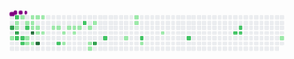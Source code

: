 <svg viewBox="-16 -32 880 192" width="880" height="192" xmlns="http://www.w3.org/2000/svg"><desc>Generated with https://github.com/Scrooley/snk</desc><style>@keyframes c0{84.26%{fill:var(--c3)}84.28%,to{fill:var(--ce)}}@keyframes c1{27.33%{fill:var(--c1)}27.35%,to{fill:var(--ce)}}@keyframes c2{83.14%{fill:var(--c2)}83.16%,to{fill:var(--ce)}}@keyframes c3{1.11%{fill:var(--c1)}1.13%,to{fill:var(--ce)}}@keyframes c4{1.49%{fill:var(--c1)}1.51%,to{fill:var(--ce)}}@keyframes c5{85.01%{fill:var(--c3)}85.03%,to{fill:var(--ce)}}@keyframes c6{79.39%{fill:var(--c2)}79.41%,to{fill:var(--ce)}}@keyframes c7{23.59%{fill:var(--c1)}23.61%,to{fill:var(--ce)}}@keyframes c8{79.02%{fill:var(--c2)}79.04%,to{fill:var(--ce)}}@keyframes c9{80.14%{fill:var(--c2)}80.16%,to{fill:var(--ce)}}@keyframes ca{2.61%{fill:var(--c1)}2.63%,to{fill:var(--ce)}}@keyframes cb{81.64%{fill:var(--c2)}81.66%,to{fill:var(--ce)}}@keyframes cc{21.71%{fill:var(--c1)}21.73%,to{fill:var(--ce)}}@keyframes cd{21.34%{fill:var(--c1)}21.36%,to{fill:var(--ce)}}@keyframes ce{3.36%{fill:var(--c1)}3.38%,to{fill:var(--ce)}}@keyframes cf{2.99%{fill:var(--c1)}3.01%,to{fill:var(--ce)}}@keyframes cg{5.61%{fill:var(--c1)}5.63%,to{fill:var(--ce)}}@keyframes ch{96.62%{fill:var(--c4)}96.64%,to{fill:var(--ce)}}@keyframes ci{20.96%{fill:var(--c1)}20.98%,to{fill:var(--ce)}}@keyframes cj{3.74%{fill:var(--c1)}3.76%,to{fill:var(--ce)}}@keyframes ck{5.23%{fill:var(--c1)}5.25%,to{fill:var(--ce)}}@keyframes cl{7.11%{fill:var(--c1)}7.13%,to{fill:var(--ce)}}@keyframes cm{95.5%{fill:var(--c4)}95.52%,to{fill:var(--ce)}}@keyframes cn{4.11%{fill:var(--c1)}4.13%,to{fill:var(--ce)}}@keyframes co{7.48%{fill:var(--c1)}7.5%,to{fill:var(--ce)}}@keyframes cp{8.6%{fill:var(--c1)}8.62%,to{fill:var(--ce)}}@keyframes cq{8.98%{fill:var(--c1)}9%,to{fill:var(--ce)}}@keyframes cr{76.02%{fill:var(--c2)}76.04%,to{fill:var(--ce)}}@keyframes cs{17.22%{fill:var(--c1)}17.24%,to{fill:var(--ce)}}@keyframes ct{17.97%{fill:var(--c1)}17.99%,to{fill:var(--ce)}}@keyframes cu{9.73%{fill:var(--c1)}9.75%,to{fill:var(--ce)}}@keyframes cv{10.1%{fill:var(--c1)}10.12%,to{fill:var(--ce)}}@keyframes cw{16.47%{fill:var(--c1)}16.49%,to{fill:var(--ce)}}@keyframes cx{10.48%{fill:var(--c1)}10.5%,to{fill:var(--ce)}}@keyframes cy{72.65%{fill:var(--c2)}72.67%,to{fill:var(--ce)}}@keyframes cz{11.23%{fill:var(--c1)}11.25%,to{fill:var(--ce)}}@keyframes c10{13.85%{fill:var(--c1)}13.87%,to{fill:var(--ce)}}@keyframes c11{14.22%{fill:var(--c1)}14.24%,to{fill:var(--ce)}}@keyframes c12{11.98%{fill:var(--c1)}12%,to{fill:var(--ce)}}@keyframes c13{91.38%{fill:var(--c3)}91.4%,to{fill:var(--ce)}}@keyframes c14{70.03%{fill:var(--c2)}70.05%,to{fill:var(--ce)}}@keyframes c15{37.07%{fill:var(--c1)}37.09%,to{fill:var(--ce)}}@keyframes c16{43.81%{fill:var(--c1)}43.83%,to{fill:var(--ce)}}@keyframes c17{43.44%{fill:var(--c1)}43.46%,to{fill:var(--ce)}}@keyframes c18{67.41%{fill:var(--c2)}67.43%,to{fill:var(--ce)}}@keyframes c19{38.57%{fill:var(--c1)}38.59%,to{fill:var(--ce)}}@keyframes c1a{40.81%{fill:var(--c1)}40.83%,to{fill:var(--ce)}}@keyframes c1b{64.03%{fill:var(--c2)}64.05%,to{fill:var(--ce)}}@keyframes c1c{60.29%{fill:var(--c2)}60.31%,to{fill:var(--ce)}}@keyframes c1d{59.54%{fill:var(--c2)}59.56%,to{fill:var(--ce)}}@keyframes c1e{59.17%{fill:var(--c2)}59.19%,to{fill:var(--ce)}}@keyframes c1f{55.8%{fill:var(--c1)}55.82%,to{fill:var(--ce)}}@keyframes u0{1.11%{transform:scale(0,1)}1.13%,1.49%{transform:scale(.03,1)}1.51%,2.61%{transform:scale(.06,1)}2.63%,2.99%{transform:scale(.09,1)}3.01%,3.36%{transform:scale(.12,1)}3.38%,3.74%{transform:scale(.15,1)}3.76%,4.11%{transform:scale(.18,1)}4.13%,5.23%{transform:scale(.21,1)}5.25%,5.61%{transform:scale(.24,1)}5.63%,7.11%{transform:scale(.26,1)}7.13%,7.48%{transform:scale(.29,1)}7.5%,8.6%{transform:scale(.32,1)}8.62%,8.98%{transform:scale(.35,1)}9%,9.73%{transform:scale(.38,1)}10.1%,9.75%{transform:scale(.41,1)}10.12%,10.48%{transform:scale(.44,1)}10.5%,11.23%{transform:scale(.47,1)}11.25%,11.98%{transform:scale(.5,1)}12%,13.85%{transform:scale(.53,1)}13.87%,14.22%{transform:scale(.56,1)}14.24%,16.47%{transform:scale(.59,1)}16.49%,17.22%{transform:scale(.62,1)}17.24%,17.97%{transform:scale(.65,1)}17.99%,20.96%{transform:scale(.68,1)}20.98%,21.34%{transform:scale(.71,1)}21.36%,21.71%{transform:scale(.74,1)}21.73%,23.59%{transform:scale(.76,1)}23.61%,27.33%{transform:scale(.79,1)}27.35%,37.07%{transform:scale(.82,1)}37.09%,38.57%{transform:scale(.85,1)}38.59%,40.81%{transform:scale(.88,1)}40.83%,43.44%{transform:scale(.91,1)}43.46%,43.81%{transform:scale(.94,1)}43.83%,55.8%{transform:scale(.97,1)}55.82%,to{transform:scale(1,1)}}@keyframes u1{59.17%{transform:scale(0,1)}59.19%,59.54%{transform:scale(.08,1)}59.56%,60.29%{transform:scale(.15,1)}60.31%,64.03%{transform:scale(.23,1)}64.05%,67.41%{transform:scale(.31,1)}67.43%,70.03%{transform:scale(.38,1)}70.05%,72.65%{transform:scale(.46,1)}72.67%,76.02%{transform:scale(.54,1)}76.04%,79.02%{transform:scale(.62,1)}79.04%,79.39%{transform:scale(.69,1)}79.41%,80.14%{transform:scale(.77,1)}80.16%,81.64%{transform:scale(.85,1)}81.66%,83.14%{transform:scale(.92,1)}83.16%,to{transform:scale(1,1)}}@keyframes u2{84.26%{transform:scale(0,1)}84.28%,85.01%{transform:scale(.33,1)}85.03%,91.38%{transform:scale(.67,1)}91.4%,to{transform:scale(1,1)}}@keyframes u3{95.5%{transform:scale(0,1)}95.52%,96.62%{transform:scale(.5,1)}96.64%,to{transform:scale(1,1)}}@keyframes s0{0%,99.63%{transform:translate(0,-16px)}.75%{transform:translate(0,16px)}1.12%{transform:translate(16px,16px)}1.5%,84.64%{transform:translate(16px,32px)}1.87%{transform:translate(32px,32px)}2.25%{transform:translate(32px,16px)}3%,5.99%{transform:translate(64px,16px)}3.37%,97.75%{transform:translate(64px,0)}4.12%{transform:translate(96px,0)}4.49%{transform:translate(96px,16px)}4.87%,6.37%{transform:translate(80px,16px)}5.24%{transform:translate(80px,32px)}5.62%{transform:translate(64px,32px)}7.12%,96.25%{transform:translate(80px,48px)}8.24%{transform:translate(128px,48px)}8.61%{transform:translate(128px,32px)}11.61%{transform:translate(256px,32px)}11.99%{transform:translate(256px,16px)}12.36%{transform:translate(240px,16px)}14.23%{transform:translate(240px,96px)}14.61%{transform:translate(224px,96px)}15.73%{transform:translate(224px,48px)}17.23%{transform:translate(160px,48px)}18.35%{transform:translate(160px,96px)}20.6%{transform:translate(64px,96px)}20.97%{transform:translate(64px,80px)}21.35%,80.52%{transform:translate(48px,80px)}22.1%,85.77%{transform:translate(48px,48px)}22.47%{transform:translate(32px,48px)}23.6%{transform:translate(32px,0)}23.97%,82.4%,98.13%{transform:translate(48px,0)}24.34%{transform:translate(48px,16px)}25.84%{transform:translate(-16px,16px)}26.59%{transform:translate(-16px,48px)}26.97%{transform:translate(0,48px)}27.72%{transform:translate(0,80px)}28.09%,79.78%{transform:translate(16px,80px)}28.46%{transform:translate(16px,96px)}36.33%{transform:translate(352px,96px)}37.08%{transform:translate(352px,64px)}37.83%{transform:translate(384px,64px)}38.2%{transform:translate(384px,80px)}40.07%{transform:translate(464px,80px)}41.57%{transform:translate(464px,16px)}43.45%{transform:translate(384px,16px)}43.82%{transform:translate(384px,0)}54.31%{transform:translate(832px,0)}55.81%{transform:translate(832px,64px)}56.18%{transform:translate(816px,64px)}56.55%{transform:translate(816px,48px)}59.18%{transform:translate(704px,48px)}59.55%{transform:translate(704px,32px)}59.93%{transform:translate(688px,32px)}60.3%{transform:translate(688px,48px)}63.67%{transform:translate(544px,48px)}64.04%{transform:translate(544px,64px)}70.04%{transform:translate(288px,64px)}71.16%{transform:translate(288px,16px)}74.53%{transform:translate(144px,16px)}76.03%{transform:translate(144px,80px)}76.4%{transform:translate(128px,80px)}76.78%{transform:translate(128px,64px)}79.4%{transform:translate(16px,64px)}83.52%{transform:translate(0,0)}84.27%{transform:translate(0,32px)}85.02%{transform:translate(16px,48px)}86.14%{transform:translate(48px,64px)}91.01%{transform:translate(256px,64px)}91.39%{transform:translate(256px,80px)}95.51%{transform:translate(80px,80px)}96.63%{transform:translate(64px,48px)}98.5%{transform:translate(48px,-16px)}}@keyframes s1{0%,99.63%{transform:translate(16px,-16px)}.37%{transform:translate(0,-16px)}1.12%{transform:translate(0,16px)}1.5%{transform:translate(16px,16px)}1.87%,85.02%{transform:translate(16px,32px)}2.25%{transform:translate(32px,32px)}2.62%{transform:translate(32px,16px)}3.37%,6.37%{transform:translate(64px,16px)}3.75%,98.13%{transform:translate(64px,0)}4.49%{transform:translate(96px,0)}4.87%{transform:translate(96px,16px)}5.24%,6.74%{transform:translate(80px,16px)}5.62%{transform:translate(80px,32px)}5.99%{transform:translate(64px,32px)}7.49%,96.63%{transform:translate(80px,48px)}8.61%{transform:translate(128px,48px)}8.99%{transform:translate(128px,32px)}11.99%{transform:translate(256px,32px)}12.36%{transform:translate(256px,16px)}12.73%{transform:translate(240px,16px)}14.61%{transform:translate(240px,96px)}14.98%{transform:translate(224px,96px)}16.1%{transform:translate(224px,48px)}17.6%{transform:translate(160px,48px)}18.73%{transform:translate(160px,96px)}20.97%{transform:translate(64px,96px)}21.35%{transform:translate(64px,80px)}21.72%,80.9%{transform:translate(48px,80px)}22.47%,86.14%{transform:translate(48px,48px)}22.85%{transform:translate(32px,48px)}23.97%{transform:translate(32px,0)}24.34%,82.77%,98.5%{transform:translate(48px,0)}24.72%{transform:translate(48px,16px)}26.22%{transform:translate(-16px,16px)}26.97%{transform:translate(-16px,48px)}27.34%{transform:translate(0,48px)}28.09%{transform:translate(0,80px)}28.46%,80.15%{transform:translate(16px,80px)}28.84%{transform:translate(16px,96px)}36.7%{transform:translate(352px,96px)}37.45%{transform:translate(352px,64px)}38.2%{transform:translate(384px,64px)}38.58%{transform:translate(384px,80px)}40.45%{transform:translate(464px,80px)}41.95%{transform:translate(464px,16px)}43.82%{transform:translate(384px,16px)}44.19%{transform:translate(384px,0)}54.68%{transform:translate(832px,0)}56.18%{transform:translate(832px,64px)}56.55%{transform:translate(816px,64px)}56.93%{transform:translate(816px,48px)}59.55%{transform:translate(704px,48px)}59.93%{transform:translate(704px,32px)}60.3%{transform:translate(688px,32px)}60.67%{transform:translate(688px,48px)}64.04%{transform:translate(544px,48px)}64.42%{transform:translate(544px,64px)}70.41%{transform:translate(288px,64px)}71.54%{transform:translate(288px,16px)}74.91%{transform:translate(144px,16px)}76.4%{transform:translate(144px,80px)}76.78%{transform:translate(128px,80px)}77.15%{transform:translate(128px,64px)}79.78%{transform:translate(16px,64px)}83.9%{transform:translate(0,0)}84.64%{transform:translate(0,32px)}85.39%{transform:translate(16px,48px)}86.52%{transform:translate(48px,64px)}91.39%{transform:translate(256px,64px)}91.76%{transform:translate(256px,80px)}95.88%{transform:translate(80px,80px)}97%{transform:translate(64px,48px)}98.88%{transform:translate(48px,-16px)}}@keyframes s2{0%,99.63%{transform:translate(32px,-16px)}.75%{transform:translate(0,-16px)}1.5%{transform:translate(0,16px)}1.87%{transform:translate(16px,16px)}2.25%,85.39%{transform:translate(16px,32px)}2.62%{transform:translate(32px,32px)}3%{transform:translate(32px,16px)}3.75%,6.74%{transform:translate(64px,16px)}4.12%,98.5%{transform:translate(64px,0)}4.87%{transform:translate(96px,0)}5.24%{transform:translate(96px,16px)}5.62%,7.12%{transform:translate(80px,16px)}5.99%{transform:translate(80px,32px)}6.37%{transform:translate(64px,32px)}7.87%,97%{transform:translate(80px,48px)}8.99%{transform:translate(128px,48px)}9.36%{transform:translate(128px,32px)}12.36%{transform:translate(256px,32px)}12.73%{transform:translate(256px,16px)}13.11%{transform:translate(240px,16px)}14.98%{transform:translate(240px,96px)}15.36%{transform:translate(224px,96px)}16.48%{transform:translate(224px,48px)}17.98%{transform:translate(160px,48px)}19.1%{transform:translate(160px,96px)}21.35%{transform:translate(64px,96px)}21.72%{transform:translate(64px,80px)}22.1%,81.27%{transform:translate(48px,80px)}22.85%,86.52%{transform:translate(48px,48px)}23.22%{transform:translate(32px,48px)}24.34%{transform:translate(32px,0)}24.72%,83.15%,98.88%{transform:translate(48px,0)}25.09%{transform:translate(48px,16px)}26.59%{transform:translate(-16px,16px)}27.34%{transform:translate(-16px,48px)}27.72%{transform:translate(0,48px)}28.46%{transform:translate(0,80px)}28.84%,80.52%{transform:translate(16px,80px)}29.21%{transform:translate(16px,96px)}37.08%{transform:translate(352px,96px)}37.83%{transform:translate(352px,64px)}38.58%{transform:translate(384px,64px)}38.95%{transform:translate(384px,80px)}40.82%{transform:translate(464px,80px)}42.32%{transform:translate(464px,16px)}44.19%{transform:translate(384px,16px)}44.57%{transform:translate(384px,0)}55.06%{transform:translate(832px,0)}56.55%{transform:translate(832px,64px)}56.93%{transform:translate(816px,64px)}57.3%{transform:translate(816px,48px)}59.93%{transform:translate(704px,48px)}60.3%{transform:translate(704px,32px)}60.67%{transform:translate(688px,32px)}61.05%{transform:translate(688px,48px)}64.42%{transform:translate(544px,48px)}64.79%{transform:translate(544px,64px)}70.79%{transform:translate(288px,64px)}71.91%{transform:translate(288px,16px)}75.28%{transform:translate(144px,16px)}76.78%{transform:translate(144px,80px)}77.15%{transform:translate(128px,80px)}77.53%{transform:translate(128px,64px)}80.15%{transform:translate(16px,64px)}84.27%{transform:translate(0,0)}85.02%{transform:translate(0,32px)}85.77%{transform:translate(16px,48px)}86.89%{transform:translate(48px,64px)}91.76%{transform:translate(256px,64px)}92.13%{transform:translate(256px,80px)}96.25%{transform:translate(80px,80px)}97.38%{transform:translate(64px,48px)}99.25%{transform:translate(48px,-16px)}}@keyframes s3{0%,99.63%{transform:translate(48px,-16px)}1.12%{transform:translate(0,-16px)}1.87%{transform:translate(0,16px)}2.25%{transform:translate(16px,16px)}2.62%,85.77%{transform:translate(16px,32px)}3%{transform:translate(32px,32px)}3.37%{transform:translate(32px,16px)}4.12%,7.12%{transform:translate(64px,16px)}4.49%,98.88%{transform:translate(64px,0)}5.24%{transform:translate(96px,0)}5.62%{transform:translate(96px,16px)}5.99%,7.49%{transform:translate(80px,16px)}6.37%{transform:translate(80px,32px)}6.74%{transform:translate(64px,32px)}8.24%,97.38%{transform:translate(80px,48px)}9.36%{transform:translate(128px,48px)}9.74%{transform:translate(128px,32px)}12.73%{transform:translate(256px,32px)}13.11%{transform:translate(256px,16px)}13.48%{transform:translate(240px,16px)}15.36%{transform:translate(240px,96px)}15.73%{transform:translate(224px,96px)}16.85%{transform:translate(224px,48px)}18.35%{transform:translate(160px,48px)}19.48%{transform:translate(160px,96px)}21.72%{transform:translate(64px,96px)}22.1%{transform:translate(64px,80px)}22.47%,81.65%{transform:translate(48px,80px)}23.22%,86.89%{transform:translate(48px,48px)}23.6%{transform:translate(32px,48px)}24.72%{transform:translate(32px,0)}25.09%,83.52%,99.25%{transform:translate(48px,0)}25.47%{transform:translate(48px,16px)}26.97%{transform:translate(-16px,16px)}27.72%{transform:translate(-16px,48px)}28.09%{transform:translate(0,48px)}28.84%{transform:translate(0,80px)}29.21%,80.9%{transform:translate(16px,80px)}29.59%{transform:translate(16px,96px)}37.45%{transform:translate(352px,96px)}38.2%{transform:translate(352px,64px)}38.95%{transform:translate(384px,64px)}39.33%{transform:translate(384px,80px)}41.2%{transform:translate(464px,80px)}42.7%{transform:translate(464px,16px)}44.57%{transform:translate(384px,16px)}44.94%{transform:translate(384px,0)}55.43%{transform:translate(832px,0)}56.93%{transform:translate(832px,64px)}57.3%{transform:translate(816px,64px)}57.68%{transform:translate(816px,48px)}60.3%{transform:translate(704px,48px)}60.67%{transform:translate(704px,32px)}61.05%{transform:translate(688px,32px)}61.42%{transform:translate(688px,48px)}64.79%{transform:translate(544px,48px)}65.17%{transform:translate(544px,64px)}71.16%{transform:translate(288px,64px)}72.28%{transform:translate(288px,16px)}75.66%{transform:translate(144px,16px)}77.15%{transform:translate(144px,80px)}77.53%{transform:translate(128px,80px)}77.9%{transform:translate(128px,64px)}80.52%{transform:translate(16px,64px)}84.64%{transform:translate(0,0)}85.39%{transform:translate(0,32px)}86.14%{transform:translate(16px,48px)}87.27%{transform:translate(48px,64px)}92.13%{transform:translate(256px,64px)}92.51%{transform:translate(256px,80px)}96.63%{transform:translate(80px,80px)}97.75%{transform:translate(64px,48px)}}:root{--cb:#1b1f230a;--cs:purple;--ce:#ebedf0;--c0:#ebedf0;--c1:#9be9a8;--c2:#40c463;--c3:#30a14e;--c4:#216e39}@media (prefers-color-scheme:dark){:root{--cb:#1b1f230a;--cs:purple;--ce:#161b22;--c1:#01311f;--c2:#034525;--c3:#0f6d31;--c4:#00c647}}.c{shape-rendering:geometricPrecision;fill:var(--ce);stroke-width:1px;stroke:var(--cb);animation:none 26700ms linear infinite}.c.c0{fill:var(--c3);animation-name:c0}.c.c1{fill:var(--c1);animation-name:c1}.c.c2{fill:var(--c2);animation-name:c2}.c.c3,.c.c4{fill:var(--c1);animation-name:c3}.c.c4{animation-name:c4}.c.c5{fill:var(--c3);animation-name:c5}.c.c6{fill:var(--c2);animation-name:c6}.c.c7{fill:var(--c1);animation-name:c7}.c.c8,.c.c9{fill:var(--c2);animation-name:c8}.c.c9{animation-name:c9}.c.ca{fill:var(--c1);animation-name:ca}.c.cb{fill:var(--c2);animation-name:cb}.c.cc,.c.cd{fill:var(--c1);animation-name:cc}.c.cd{animation-name:cd}.c.ce,.c.cf,.c.cg{fill:var(--c1);animation-name:ce}.c.cf,.c.cg{animation-name:cf}.c.cg{animation-name:cg}.c.ch{fill:var(--c4);animation-name:ch}.c.ci{fill:var(--c1);animation-name:ci}.c.cj,.c.ck,.c.cl{fill:var(--c1);animation-name:cj}.c.ck,.c.cl{animation-name:ck}.c.cl{animation-name:cl}.c.cm{fill:var(--c4);animation-name:cm}.c.cn{fill:var(--c1);animation-name:cn}.c.co,.c.cp,.c.cq{fill:var(--c1);animation-name:co}.c.cp,.c.cq{animation-name:cp}.c.cq{animation-name:cq}.c.cr{fill:var(--c2);animation-name:cr}.c.cs,.c.ct,.c.cu{fill:var(--c1);animation-name:cs}.c.ct,.c.cu{animation-name:ct}.c.cu{animation-name:cu}.c.cv,.c.cw,.c.cx{fill:var(--c1);animation-name:cv}.c.cw,.c.cx{animation-name:cw}.c.cx{animation-name:cx}.c.cy{fill:var(--c2);animation-name:cy}.c.cz{fill:var(--c1);animation-name:cz}.c.c10,.c.c11,.c.c12{fill:var(--c1);animation-name:c10}.c.c11,.c.c12{animation-name:c11}.c.c12{animation-name:c12}.c.c13{fill:var(--c3);animation-name:c13}.c.c14{fill:var(--c2);animation-name:c14}.c.c15,.c.c16,.c.c17{fill:var(--c1);animation-name:c15}.c.c16,.c.c17{animation-name:c16}.c.c17{animation-name:c17}.c.c18{fill:var(--c2);animation-name:c18}.c.c19,.c.c1a{fill:var(--c1);animation-name:c19}.c.c1a{animation-name:c1a}.c.c1b{fill:var(--c2);animation-name:c1b}.c.c1c,.c.c1d,.c.c1e{fill:var(--c2);animation-name:c1c}.c.c1d,.c.c1e{animation-name:c1d}.c.c1e{animation-name:c1e}.c.c1f{fill:var(--c1);animation-name:c1f}.s,.u{animation:none linear 26700ms infinite}.u,.u.u0{transform-origin:0 0}.u{transform:scale(0,1)}.u.u0{fill:var(--c1);animation-name:u0}.u.u1{fill:var(--c2);animation-name:u1;transform-origin:554.5px 0}.u.u2{fill:var(--c3);animation-name:u2;transform-origin:766.5px 0}.u.u3{fill:var(--c4);animation-name:u3;transform-origin:815.4px 0}.s{shape-rendering:geometricPrecision;fill:var(--cs)}.s.s0{transform:translate(0,-16px);animation-name:s0}.s.s1{transform:translate(16px,-16px);animation-name:s1}.s.s2{transform:translate(32px,-16px);animation-name:s2}.s.s3{transform:translate(48px,-16px);animation-name:s3}</style><rect class="c" x="2" y="2" rx="2" ry="2" width="12" height="12"/><rect class="c" x="2" y="18" rx="2" ry="2" width="12" height="12"/><rect class="c c0" x="2" y="34" rx="2" ry="2" width="12" height="12"/><rect class="c" x="2" y="50" rx="2" ry="2" width="12" height="12"/><rect class="c c1" x="2" y="66" rx="2" ry="2" width="12" height="12"/><rect class="c" x="2" y="82" rx="2" ry="2" width="12" height="12"/><rect class="c" x="2" y="98" rx="2" ry="2" width="12" height="12"/><rect class="c c2" x="18" y="2" rx="2" ry="2" width="12" height="12"/><rect class="c c3" x="18" y="18" rx="2" ry="2" width="12" height="12"/><rect class="c c4" x="18" y="34" rx="2" ry="2" width="12" height="12"/><rect class="c c5" x="18" y="50" rx="2" ry="2" width="12" height="12"/><rect class="c c6" x="18" y="66" rx="2" ry="2" width="12" height="12"/><rect class="c" x="18" y="82" rx="2" ry="2" width="12" height="12"/><rect class="c" x="18" y="98" rx="2" ry="2" width="12" height="12"/><rect class="c c7" x="34" y="2" rx="2" ry="2" width="12" height="12"/><rect class="c" x="34" y="18" rx="2" ry="2" width="12" height="12"/><rect class="c" x="34" y="34" rx="2" ry="2" width="12" height="12"/><rect class="c" x="34" y="50" rx="2" ry="2" width="12" height="12"/><rect class="c c8" x="34" y="66" rx="2" ry="2" width="12" height="12"/><rect class="c c9" x="34" y="82" rx="2" ry="2" width="12" height="12"/><rect class="c" x="34" y="98" rx="2" ry="2" width="12" height="12"/><rect class="c" x="50" y="2" rx="2" ry="2" width="12" height="12"/><rect class="c ca" x="50" y="18" rx="2" ry="2" width="12" height="12"/><rect class="c cb" x="50" y="34" rx="2" ry="2" width="12" height="12"/><rect class="c" x="50" y="50" rx="2" ry="2" width="12" height="12"/><rect class="c cc" x="50" y="66" rx="2" ry="2" width="12" height="12"/><rect class="c cd" x="50" y="82" rx="2" ry="2" width="12" height="12"/><rect class="c" x="50" y="98" rx="2" ry="2" width="12" height="12"/><rect class="c ce" x="66" y="2" rx="2" ry="2" width="12" height="12"/><rect class="c cf" x="66" y="18" rx="2" ry="2" width="12" height="12"/><rect class="c cg" x="66" y="34" rx="2" ry="2" width="12" height="12"/><rect class="c ch" x="66" y="50" rx="2" ry="2" width="12" height="12"/><rect class="c" x="66" y="66" rx="2" ry="2" width="12" height="12"/><rect class="c ci" x="66" y="82" rx="2" ry="2" width="12" height="12"/><rect class="c" x="66" y="98" rx="2" ry="2" width="12" height="12"/><rect class="c cj" x="82" y="2" rx="2" ry="2" width="12" height="12"/><rect class="c" x="82" y="18" rx="2" ry="2" width="12" height="12"/><rect class="c ck" x="82" y="34" rx="2" ry="2" width="12" height="12"/><rect class="c cl" x="82" y="50" rx="2" ry="2" width="12" height="12"/><rect class="c" x="82" y="66" rx="2" ry="2" width="12" height="12"/><rect class="c cm" x="82" y="82" rx="2" ry="2" width="12" height="12"/><rect class="c" x="82" y="98" rx="2" ry="2" width="12" height="12"/><rect class="c cn" x="98" y="2" rx="2" ry="2" width="12" height="12"/><rect class="c" x="98" y="18" rx="2" ry="2" width="12" height="12"/><rect class="c" x="98" y="34" rx="2" ry="2" width="12" height="12"/><rect class="c co" x="98" y="50" rx="2" ry="2" width="12" height="12"/><rect class="c" x="98" y="66" rx="2" ry="2" width="12" height="12"/><rect class="c" x="98" y="82" rx="2" ry="2" width="12" height="12"/><rect class="c" x="98" y="98" rx="2" ry="2" width="12" height="12"/><rect class="c" x="114" y="2" rx="2" ry="2" width="12" height="12"/><rect class="c" x="114" y="18" rx="2" ry="2" width="12" height="12"/><rect class="c" x="114" y="34" rx="2" ry="2" width="12" height="12"/><rect class="c" x="114" y="50" rx="2" ry="2" width="12" height="12"/><rect class="c" x="114" y="66" rx="2" ry="2" width="12" height="12"/><rect class="c" x="114" y="82" rx="2" ry="2" width="12" height="12"/><rect class="c" x="114" y="98" rx="2" ry="2" width="12" height="12"/><rect class="c" x="130" y="2" rx="2" ry="2" width="12" height="12"/><rect class="c" x="130" y="18" rx="2" ry="2" width="12" height="12"/><rect class="c cp" x="130" y="34" rx="2" ry="2" width="12" height="12"/><rect class="c" x="130" y="50" rx="2" ry="2" width="12" height="12"/><rect class="c" x="130" y="66" rx="2" ry="2" width="12" height="12"/><rect class="c" x="130" y="82" rx="2" ry="2" width="12" height="12"/><rect class="c" x="130" y="98" rx="2" ry="2" width="12" height="12"/><rect class="c" x="146" y="2" rx="2" ry="2" width="12" height="12"/><rect class="c" x="146" y="18" rx="2" ry="2" width="12" height="12"/><rect class="c cq" x="146" y="34" rx="2" ry="2" width="12" height="12"/><rect class="c" x="146" y="50" rx="2" ry="2" width="12" height="12"/><rect class="c" x="146" y="66" rx="2" ry="2" width="12" height="12"/><rect class="c cr" x="146" y="82" rx="2" ry="2" width="12" height="12"/><rect class="c" x="146" y="98" rx="2" ry="2" width="12" height="12"/><rect class="c" x="162" y="2" rx="2" ry="2" width="12" height="12"/><rect class="c" x="162" y="18" rx="2" ry="2" width="12" height="12"/><rect class="c" x="162" y="34" rx="2" ry="2" width="12" height="12"/><rect class="c cs" x="162" y="50" rx="2" ry="2" width="12" height="12"/><rect class="c" x="162" y="66" rx="2" ry="2" width="12" height="12"/><rect class="c ct" x="162" y="82" rx="2" ry="2" width="12" height="12"/><rect class="c" x="162" y="98" rx="2" ry="2" width="12" height="12"/><rect class="c" x="178" y="2" rx="2" ry="2" width="12" height="12"/><rect class="c" x="178" y="18" rx="2" ry="2" width="12" height="12"/><rect class="c cu" x="178" y="34" rx="2" ry="2" width="12" height="12"/><rect class="c" x="178" y="50" rx="2" ry="2" width="12" height="12"/><rect class="c" x="178" y="66" rx="2" ry="2" width="12" height="12"/><rect class="c" x="178" y="82" rx="2" ry="2" width="12" height="12"/><rect class="c" x="178" y="98" rx="2" ry="2" width="12" height="12"/><rect class="c" x="194" y="2" rx="2" ry="2" width="12" height="12"/><rect class="c" x="194" y="18" rx="2" ry="2" width="12" height="12"/><rect class="c cv" x="194" y="34" rx="2" ry="2" width="12" height="12"/><rect class="c cw" x="194" y="50" rx="2" ry="2" width="12" height="12"/><rect class="c" x="194" y="66" rx="2" ry="2" width="12" height="12"/><rect class="c" x="194" y="82" rx="2" ry="2" width="12" height="12"/><rect class="c" x="194" y="98" rx="2" ry="2" width="12" height="12"/><rect class="c" x="210" y="2" rx="2" ry="2" width="12" height="12"/><rect class="c" x="210" y="18" rx="2" ry="2" width="12" height="12"/><rect class="c cx" x="210" y="34" rx="2" ry="2" width="12" height="12"/><rect class="c" x="210" y="50" rx="2" ry="2" width="12" height="12"/><rect class="c" x="210" y="66" rx="2" ry="2" width="12" height="12"/><rect class="c" x="210" y="82" rx="2" ry="2" width="12" height="12"/><rect class="c" x="210" y="98" rx="2" ry="2" width="12" height="12"/><rect class="c" x="226" y="2" rx="2" ry="2" width="12" height="12"/><rect class="c cy" x="226" y="18" rx="2" ry="2" width="12" height="12"/><rect class="c" x="226" y="34" rx="2" ry="2" width="12" height="12"/><rect class="c" x="226" y="50" rx="2" ry="2" width="12" height="12"/><rect class="c" x="226" y="66" rx="2" ry="2" width="12" height="12"/><rect class="c" x="226" y="82" rx="2" ry="2" width="12" height="12"/><rect class="c" x="226" y="98" rx="2" ry="2" width="12" height="12"/><rect class="c" x="242" y="2" rx="2" ry="2" width="12" height="12"/><rect class="c" x="242" y="18" rx="2" ry="2" width="12" height="12"/><rect class="c cz" x="242" y="34" rx="2" ry="2" width="12" height="12"/><rect class="c" x="242" y="50" rx="2" ry="2" width="12" height="12"/><rect class="c" x="242" y="66" rx="2" ry="2" width="12" height="12"/><rect class="c c10" x="242" y="82" rx="2" ry="2" width="12" height="12"/><rect class="c c11" x="242" y="98" rx="2" ry="2" width="12" height="12"/><rect class="c" x="258" y="2" rx="2" ry="2" width="12" height="12"/><rect class="c c12" x="258" y="18" rx="2" ry="2" width="12" height="12"/><rect class="c" x="258" y="34" rx="2" ry="2" width="12" height="12"/><rect class="c" x="258" y="50" rx="2" ry="2" width="12" height="12"/><rect class="c" x="258" y="66" rx="2" ry="2" width="12" height="12"/><rect class="c c13" x="258" y="82" rx="2" ry="2" width="12" height="12"/><rect class="c" x="258" y="98" rx="2" ry="2" width="12" height="12"/><rect class="c" x="274" y="2" rx="2" ry="2" width="12" height="12"/><rect class="c" x="274" y="18" rx="2" ry="2" width="12" height="12"/><rect class="c" x="274" y="34" rx="2" ry="2" width="12" height="12"/><rect class="c" x="274" y="50" rx="2" ry="2" width="12" height="12"/><rect class="c" x="274" y="66" rx="2" ry="2" width="12" height="12"/><rect class="c" x="274" y="82" rx="2" ry="2" width="12" height="12"/><rect class="c" x="274" y="98" rx="2" ry="2" width="12" height="12"/><rect class="c" x="290" y="2" rx="2" ry="2" width="12" height="12"/><rect class="c" x="290" y="18" rx="2" ry="2" width="12" height="12"/><rect class="c" x="290" y="34" rx="2" ry="2" width="12" height="12"/><rect class="c" x="290" y="50" rx="2" ry="2" width="12" height="12"/><rect class="c c14" x="290" y="66" rx="2" ry="2" width="12" height="12"/><rect class="c" x="290" y="82" rx="2" ry="2" width="12" height="12"/><rect class="c" x="290" y="98" rx="2" ry="2" width="12" height="12"/><rect class="c" x="306" y="2" rx="2" ry="2" width="12" height="12"/><rect class="c" x="306" y="18" rx="2" ry="2" width="12" height="12"/><rect class="c" x="306" y="34" rx="2" ry="2" width="12" height="12"/><rect class="c" x="306" y="50" rx="2" ry="2" width="12" height="12"/><rect class="c" x="306" y="66" rx="2" ry="2" width="12" height="12"/><rect class="c" x="306" y="82" rx="2" ry="2" width="12" height="12"/><rect class="c" x="306" y="98" rx="2" ry="2" width="12" height="12"/><rect class="c" x="322" y="2" rx="2" ry="2" width="12" height="12"/><rect class="c" x="322" y="18" rx="2" ry="2" width="12" height="12"/><rect class="c" x="322" y="34" rx="2" ry="2" width="12" height="12"/><rect class="c" x="322" y="50" rx="2" ry="2" width="12" height="12"/><rect class="c" x="322" y="66" rx="2" ry="2" width="12" height="12"/><rect class="c" x="322" y="82" rx="2" ry="2" width="12" height="12"/><rect class="c" x="322" y="98" rx="2" ry="2" width="12" height="12"/><rect class="c" x="338" y="2" rx="2" ry="2" width="12" height="12"/><rect class="c" x="338" y="18" rx="2" ry="2" width="12" height="12"/><rect class="c" x="338" y="34" rx="2" ry="2" width="12" height="12"/><rect class="c" x="338" y="50" rx="2" ry="2" width="12" height="12"/><rect class="c" x="338" y="66" rx="2" ry="2" width="12" height="12"/><rect class="c" x="338" y="82" rx="2" ry="2" width="12" height="12"/><rect class="c" x="338" y="98" rx="2" ry="2" width="12" height="12"/><rect class="c" x="354" y="2" rx="2" ry="2" width="12" height="12"/><rect class="c" x="354" y="18" rx="2" ry="2" width="12" height="12"/><rect class="c" x="354" y="34" rx="2" ry="2" width="12" height="12"/><rect class="c" x="354" y="50" rx="2" ry="2" width="12" height="12"/><rect class="c c15" x="354" y="66" rx="2" ry="2" width="12" height="12"/><rect class="c" x="354" y="82" rx="2" ry="2" width="12" height="12"/><rect class="c" x="354" y="98" rx="2" ry="2" width="12" height="12"/><rect class="c" x="370" y="2" rx="2" ry="2" width="12" height="12"/><rect class="c" x="370" y="18" rx="2" ry="2" width="12" height="12"/><rect class="c" x="370" y="34" rx="2" ry="2" width="12" height="12"/><rect class="c" x="370" y="50" rx="2" ry="2" width="12" height="12"/><rect class="c" x="370" y="66" rx="2" ry="2" width="12" height="12"/><rect class="c" x="370" y="82" rx="2" ry="2" width="12" height="12"/><rect class="c" x="370" y="98" rx="2" ry="2" width="12" height="12"/><rect class="c c16" x="386" y="2" rx="2" ry="2" width="12" height="12"/><rect class="c c17" x="386" y="18" rx="2" ry="2" width="12" height="12"/><rect class="c" x="386" y="34" rx="2" ry="2" width="12" height="12"/><rect class="c" x="386" y="50" rx="2" ry="2" width="12" height="12"/><rect class="c" x="386" y="66" rx="2" ry="2" width="12" height="12"/><rect class="c" x="386" y="82" rx="2" ry="2" width="12" height="12"/><rect class="c" x="386" y="98" rx="2" ry="2" width="12" height="12"/><rect class="c" x="402" y="2" rx="2" ry="2" width="12" height="12"/><rect class="c" x="402" y="18" rx="2" ry="2" width="12" height="12"/><rect class="c" x="402" y="34" rx="2" ry="2" width="12" height="12"/><rect class="c" x="402" y="50" rx="2" ry="2" width="12" height="12"/><rect class="c c18" x="402" y="66" rx="2" ry="2" width="12" height="12"/><rect class="c c19" x="402" y="82" rx="2" ry="2" width="12" height="12"/><rect class="c" x="402" y="98" rx="2" ry="2" width="12" height="12"/><rect class="c" x="418" y="2" rx="2" ry="2" width="12" height="12"/><rect class="c" x="418" y="18" rx="2" ry="2" width="12" height="12"/><rect class="c" x="418" y="34" rx="2" ry="2" width="12" height="12"/><rect class="c" x="418" y="50" rx="2" ry="2" width="12" height="12"/><rect class="c" x="418" y="66" rx="2" ry="2" width="12" height="12"/><rect class="c" x="418" y="82" rx="2" ry="2" width="12" height="12"/><rect class="c" x="418" y="98" rx="2" ry="2" width="12" height="12"/><rect class="c" x="434" y="2" rx="2" ry="2" width="12" height="12"/><rect class="c" x="434" y="18" rx="2" ry="2" width="12" height="12"/><rect class="c" x="434" y="34" rx="2" ry="2" width="12" height="12"/><rect class="c" x="434" y="50" rx="2" ry="2" width="12" height="12"/><rect class="c" x="434" y="66" rx="2" ry="2" width="12" height="12"/><rect class="c" x="434" y="82" rx="2" ry="2" width="12" height="12"/><rect class="c" x="434" y="98" rx="2" ry="2" width="12" height="12"/><rect class="c" x="450" y="2" rx="2" ry="2" width="12" height="12"/><rect class="c" x="450" y="18" rx="2" ry="2" width="12" height="12"/><rect class="c" x="450" y="34" rx="2" ry="2" width="12" height="12"/><rect class="c" x="450" y="50" rx="2" ry="2" width="12" height="12"/><rect class="c" x="450" y="66" rx="2" ry="2" width="12" height="12"/><rect class="c" x="450" y="82" rx="2" ry="2" width="12" height="12"/><rect class="c" x="450" y="98" rx="2" ry="2" width="12" height="12"/><rect class="c" x="466" y="2" rx="2" ry="2" width="12" height="12"/><rect class="c" x="466" y="18" rx="2" ry="2" width="12" height="12"/><rect class="c" x="466" y="34" rx="2" ry="2" width="12" height="12"/><rect class="c c1a" x="466" y="50" rx="2" ry="2" width="12" height="12"/><rect class="c" x="466" y="66" rx="2" ry="2" width="12" height="12"/><rect class="c" x="466" y="82" rx="2" ry="2" width="12" height="12"/><rect class="c" x="466" y="98" rx="2" ry="2" width="12" height="12"/><rect class="c" x="482" y="2" rx="2" ry="2" width="12" height="12"/><rect class="c" x="482" y="18" rx="2" ry="2" width="12" height="12"/><rect class="c" x="482" y="34" rx="2" ry="2" width="12" height="12"/><rect class="c" x="482" y="50" rx="2" ry="2" width="12" height="12"/><rect class="c" x="482" y="66" rx="2" ry="2" width="12" height="12"/><rect class="c" x="482" y="82" rx="2" ry="2" width="12" height="12"/><rect class="c" x="482" y="98" rx="2" ry="2" width="12" height="12"/><rect class="c" x="498" y="2" rx="2" ry="2" width="12" height="12"/><rect class="c" x="498" y="18" rx="2" ry="2" width="12" height="12"/><rect class="c" x="498" y="34" rx="2" ry="2" width="12" height="12"/><rect class="c" x="498" y="50" rx="2" ry="2" width="12" height="12"/><rect class="c" x="498" y="66" rx="2" ry="2" width="12" height="12"/><rect class="c" x="498" y="82" rx="2" ry="2" width="12" height="12"/><rect class="c" x="498" y="98" rx="2" ry="2" width="12" height="12"/><rect class="c" x="514" y="2" rx="2" ry="2" width="12" height="12"/><rect class="c" x="514" y="18" rx="2" ry="2" width="12" height="12"/><rect class="c" x="514" y="34" rx="2" ry="2" width="12" height="12"/><rect class="c" x="514" y="50" rx="2" ry="2" width="12" height="12"/><rect class="c" x="514" y="66" rx="2" ry="2" width="12" height="12"/><rect class="c" x="514" y="82" rx="2" ry="2" width="12" height="12"/><rect class="c" x="514" y="98" rx="2" ry="2" width="12" height="12"/><rect class="c" x="530" y="2" rx="2" ry="2" width="12" height="12"/><rect class="c" x="530" y="18" rx="2" ry="2" width="12" height="12"/><rect class="c" x="530" y="34" rx="2" ry="2" width="12" height="12"/><rect class="c" x="530" y="50" rx="2" ry="2" width="12" height="12"/><rect class="c" x="530" y="66" rx="2" ry="2" width="12" height="12"/><rect class="c" x="530" y="82" rx="2" ry="2" width="12" height="12"/><rect class="c" x="530" y="98" rx="2" ry="2" width="12" height="12"/><rect class="c" x="546" y="2" rx="2" ry="2" width="12" height="12"/><rect class="c" x="546" y="18" rx="2" ry="2" width="12" height="12"/><rect class="c" x="546" y="34" rx="2" ry="2" width="12" height="12"/><rect class="c" x="546" y="50" rx="2" ry="2" width="12" height="12"/><rect class="c c1b" x="546" y="66" rx="2" ry="2" width="12" height="12"/><rect class="c" x="546" y="82" rx="2" ry="2" width="12" height="12"/><rect class="c" x="546" y="98" rx="2" ry="2" width="12" height="12"/><rect class="c" x="562" y="2" rx="2" ry="2" width="12" height="12"/><rect class="c" x="562" y="18" rx="2" ry="2" width="12" height="12"/><rect class="c" x="562" y="34" rx="2" ry="2" width="12" height="12"/><rect class="c" x="562" y="50" rx="2" ry="2" width="12" height="12"/><rect class="c" x="562" y="66" rx="2" ry="2" width="12" height="12"/><rect class="c" x="562" y="82" rx="2" ry="2" width="12" height="12"/><rect class="c" x="562" y="98" rx="2" ry="2" width="12" height="12"/><rect class="c" x="578" y="2" rx="2" ry="2" width="12" height="12"/><rect class="c" x="578" y="18" rx="2" ry="2" width="12" height="12"/><rect class="c" x="578" y="34" rx="2" ry="2" width="12" height="12"/><rect class="c" x="578" y="50" rx="2" ry="2" width="12" height="12"/><rect class="c" x="578" y="66" rx="2" ry="2" width="12" height="12"/><rect class="c" x="578" y="82" rx="2" ry="2" width="12" height="12"/><rect class="c" x="578" y="98" rx="2" ry="2" width="12" height="12"/><rect class="c" x="594" y="2" rx="2" ry="2" width="12" height="12"/><rect class="c" x="594" y="18" rx="2" ry="2" width="12" height="12"/><rect class="c" x="594" y="34" rx="2" ry="2" width="12" height="12"/><rect class="c" x="594" y="50" rx="2" ry="2" width="12" height="12"/><rect class="c" x="594" y="66" rx="2" ry="2" width="12" height="12"/><rect class="c" x="594" y="82" rx="2" ry="2" width="12" height="12"/><rect class="c" x="594" y="98" rx="2" ry="2" width="12" height="12"/><rect class="c" x="610" y="2" rx="2" ry="2" width="12" height="12"/><rect class="c" x="610" y="18" rx="2" ry="2" width="12" height="12"/><rect class="c" x="610" y="34" rx="2" ry="2" width="12" height="12"/><rect class="c" x="610" y="50" rx="2" ry="2" width="12" height="12"/><rect class="c" x="610" y="66" rx="2" ry="2" width="12" height="12"/><rect class="c" x="610" y="82" rx="2" ry="2" width="12" height="12"/><rect class="c" x="610" y="98" rx="2" ry="2" width="12" height="12"/><rect class="c" x="626" y="2" rx="2" ry="2" width="12" height="12"/><rect class="c" x="626" y="18" rx="2" ry="2" width="12" height="12"/><rect class="c" x="626" y="34" rx="2" ry="2" width="12" height="12"/><rect class="c" x="626" y="50" rx="2" ry="2" width="12" height="12"/><rect class="c" x="626" y="66" rx="2" ry="2" width="12" height="12"/><rect class="c" x="626" y="82" rx="2" ry="2" width="12" height="12"/><rect class="c" x="626" y="98" rx="2" ry="2" width="12" height="12"/><rect class="c" x="642" y="2" rx="2" ry="2" width="12" height="12"/><rect class="c" x="642" y="18" rx="2" ry="2" width="12" height="12"/><rect class="c" x="642" y="34" rx="2" ry="2" width="12" height="12"/><rect class="c" x="642" y="50" rx="2" ry="2" width="12" height="12"/><rect class="c" x="642" y="66" rx="2" ry="2" width="12" height="12"/><rect class="c" x="642" y="82" rx="2" ry="2" width="12" height="12"/><rect class="c" x="642" y="98" rx="2" ry="2" width="12" height="12"/><rect class="c" x="658" y="2" rx="2" ry="2" width="12" height="12"/><rect class="c" x="658" y="18" rx="2" ry="2" width="12" height="12"/><rect class="c" x="658" y="34" rx="2" ry="2" width="12" height="12"/><rect class="c" x="658" y="50" rx="2" ry="2" width="12" height="12"/><rect class="c" x="658" y="66" rx="2" ry="2" width="12" height="12"/><rect class="c" x="658" y="82" rx="2" ry="2" width="12" height="12"/><rect class="c" x="658" y="98" rx="2" ry="2" width="12" height="12"/><rect class="c" x="674" y="2" rx="2" ry="2" width="12" height="12"/><rect class="c" x="674" y="18" rx="2" ry="2" width="12" height="12"/><rect class="c" x="674" y="34" rx="2" ry="2" width="12" height="12"/><rect class="c" x="674" y="50" rx="2" ry="2" width="12" height="12"/><rect class="c" x="674" y="66" rx="2" ry="2" width="12" height="12"/><rect class="c" x="674" y="82" rx="2" ry="2" width="12" height="12"/><rect class="c" x="674" y="98" rx="2" ry="2" width="12" height="12"/><rect class="c" x="690" y="2" rx="2" ry="2" width="12" height="12"/><rect class="c" x="690" y="18" rx="2" ry="2" width="12" height="12"/><rect class="c" x="690" y="34" rx="2" ry="2" width="12" height="12"/><rect class="c c1c" x="690" y="50" rx="2" ry="2" width="12" height="12"/><rect class="c" x="690" y="66" rx="2" ry="2" width="12" height="12"/><rect class="c" x="690" y="82" rx="2" ry="2" width="12" height="12"/><rect class="c" x="690" y="98" rx="2" ry="2" width="12" height="12"/><rect class="c" x="706" y="2" rx="2" ry="2" width="12" height="12"/><rect class="c" x="706" y="18" rx="2" ry="2" width="12" height="12"/><rect class="c c1d" x="706" y="34" rx="2" ry="2" width="12" height="12"/><rect class="c c1e" x="706" y="50" rx="2" ry="2" width="12" height="12"/><rect class="c" x="706" y="66" rx="2" ry="2" width="12" height="12"/><rect class="c" x="706" y="82" rx="2" ry="2" width="12" height="12"/><rect class="c" x="706" y="98" rx="2" ry="2" width="12" height="12"/><rect class="c" x="722" y="2" rx="2" ry="2" width="12" height="12"/><rect class="c" x="722" y="18" rx="2" ry="2" width="12" height="12"/><rect class="c" x="722" y="34" rx="2" ry="2" width="12" height="12"/><rect class="c" x="722" y="50" rx="2" ry="2" width="12" height="12"/><rect class="c" x="722" y="66" rx="2" ry="2" width="12" height="12"/><rect class="c" x="722" y="82" rx="2" ry="2" width="12" height="12"/><rect class="c" x="722" y="98" rx="2" ry="2" width="12" height="12"/><rect class="c" x="738" y="2" rx="2" ry="2" width="12" height="12"/><rect class="c" x="738" y="18" rx="2" ry="2" width="12" height="12"/><rect class="c" x="738" y="34" rx="2" ry="2" width="12" height="12"/><rect class="c" x="738" y="50" rx="2" ry="2" width="12" height="12"/><rect class="c" x="738" y="66" rx="2" ry="2" width="12" height="12"/><rect class="c" x="738" y="82" rx="2" ry="2" width="12" height="12"/><rect class="c" x="738" y="98" rx="2" ry="2" width="12" height="12"/><rect class="c" x="754" y="2" rx="2" ry="2" width="12" height="12"/><rect class="c" x="754" y="18" rx="2" ry="2" width="12" height="12"/><rect class="c" x="754" y="34" rx="2" ry="2" width="12" height="12"/><rect class="c" x="754" y="50" rx="2" ry="2" width="12" height="12"/><rect class="c" x="754" y="66" rx="2" ry="2" width="12" height="12"/><rect class="c" x="754" y="82" rx="2" ry="2" width="12" height="12"/><rect class="c" x="754" y="98" rx="2" ry="2" width="12" height="12"/><rect class="c" x="770" y="2" rx="2" ry="2" width="12" height="12"/><rect class="c" x="770" y="18" rx="2" ry="2" width="12" height="12"/><rect class="c" x="770" y="34" rx="2" ry="2" width="12" height="12"/><rect class="c" x="770" y="50" rx="2" ry="2" width="12" height="12"/><rect class="c" x="770" y="66" rx="2" ry="2" width="12" height="12"/><rect class="c" x="770" y="82" rx="2" ry="2" width="12" height="12"/><rect class="c" x="770" y="98" rx="2" ry="2" width="12" height="12"/><rect class="c" x="786" y="2" rx="2" ry="2" width="12" height="12"/><rect class="c" x="786" y="18" rx="2" ry="2" width="12" height="12"/><rect class="c" x="786" y="34" rx="2" ry="2" width="12" height="12"/><rect class="c" x="786" y="50" rx="2" ry="2" width="12" height="12"/><rect class="c" x="786" y="66" rx="2" ry="2" width="12" height="12"/><rect class="c" x="786" y="82" rx="2" ry="2" width="12" height="12"/><rect class="c" x="786" y="98" rx="2" ry="2" width="12" height="12"/><rect class="c" x="802" y="2" rx="2" ry="2" width="12" height="12"/><rect class="c" x="802" y="18" rx="2" ry="2" width="12" height="12"/><rect class="c" x="802" y="34" rx="2" ry="2" width="12" height="12"/><rect class="c" x="802" y="50" rx="2" ry="2" width="12" height="12"/><rect class="c" x="802" y="66" rx="2" ry="2" width="12" height="12"/><rect class="c" x="802" y="82" rx="2" ry="2" width="12" height="12"/><rect class="c" x="802" y="98" rx="2" ry="2" width="12" height="12"/><rect class="c" x="818" y="2" rx="2" ry="2" width="12" height="12"/><rect class="c" x="818" y="18" rx="2" ry="2" width="12" height="12"/><rect class="c" x="818" y="34" rx="2" ry="2" width="12" height="12"/><rect class="c" x="818" y="50" rx="2" ry="2" width="12" height="12"/><rect class="c" x="818" y="66" rx="2" ry="2" width="12" height="12"/><rect class="c" x="818" y="82" rx="2" ry="2" width="12" height="12"/><rect class="c" x="818" y="98" rx="2" ry="2" width="12" height="12"/><rect class="c" x="834" y="2" rx="2" ry="2" width="12" height="12"/><rect class="c" x="834" y="18" rx="2" ry="2" width="12" height="12"/><rect class="c" x="834" y="34" rx="2" ry="2" width="12" height="12"/><rect class="c" x="834" y="50" rx="2" ry="2" width="12" height="12"/><rect class="c c1f" x="834" y="66" rx="2" ry="2" width="12" height="12"/><rect class="c" x="834" y="82" rx="2" ry="2" width="12" height="12"/><rect class="u u0" height="12" width="555.1" x="0.0" y="144"/><rect class="u u1" height="12" width="212.6" x="554.5" y="144"/><rect class="u u2" height="12" width="49.5" x="766.5" y="144"/><rect class="u u3" height="12" width="33.2" x="815.4" y="144"/><rect class="s s0" x="0.8" y="0.8" width="14.4" height="14.4" rx="4.5" ry="4.5"/><rect class="s s1" x="1.8" y="1.8" width="12.3" height="12.3" rx="4.1" ry="4.1"/><rect class="s s2" x="2.6" y="2.6" width="10.8" height="10.8" rx="3.6" ry="3.6"/><rect class="s s3" x="3.0" y="3.0" width="9.9" height="9.9" rx="3.3" ry="3.3"/></svg>
